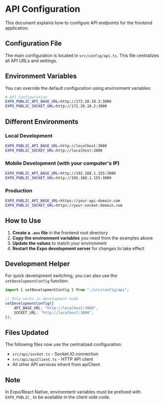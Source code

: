 # API Configuration

This document explains how to configure API endpoints for the frontend application.

## Configuration File

The main configuration is located in `src/config/api.ts`. This file centralizes all API URLs and settings.

## Environment Variables

You can override the default configuration using environment variables:

```bash
# API Configuration
EXPO_PUBLIC_API_BASE_URL=http://172.20.10.2:3000
EXPO_PUBLIC_SOCKET_URL=http://172.20.10.2:3000
```

## Different Environments

### Local Development

```bash
EXPO_PUBLIC_API_BASE_URL=http://localhost:3000
EXPO_PUBLIC_SOCKET_URL=http://localhost:3000
```

### Mobile Development (with your computer's IP)

```bash
EXPO_PUBLIC_API_BASE_URL=http://192.168.1.155:3000
EXPO_PUBLIC_SOCKET_URL=http://192.168.1.155:3000
```

### Production

```bash
EXPO_PUBLIC_API_BASE_URL=https://your-api-domain.com
EXPO_PUBLIC_SOCKET_URL=https://your-socket-domain.com
```

## How to Use

1. **Create a `.env` file** in the frontend root directory
2. **Copy the environment variables** you need from the examples above
3. **Update the values** to match your environment
4. **Restart the Expo development server** for changes to take effect

## Development Helper

For quick development switching, you can also use the `setDevelopmentConfig` function:

```typescript
import { setDevelopmentConfig } from "./src/config/api";

// Only works in development mode
setDevelopmentConfig({
	API_BASE_URL: "http://localhost:3000",
	SOCKET_URL: "http://localhost:3000",
});
```

## Files Updated

The following files now use the centralized configuration:

- `src/api/socket.ts` - Socket.IO connection
- `src/api/apiClient.ts` - HTTP API client
- All other API services inherit from apiClient

## Note

In Expo/React Native, environment variables must be prefixed with `EXPO_PUBLIC_` to be available in the client-side code.
